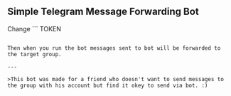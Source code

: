 ## Simple Telegram Message Forwarding Bot

Change ```
TOKEN
``` variable with both sender and group id.

Then when you run the bot messages sent to bot will be forwarded to the target group.

---

>This bot was made for a friend who doesn't want to send messages to the group with his account but find it okey to send via bot. :)
